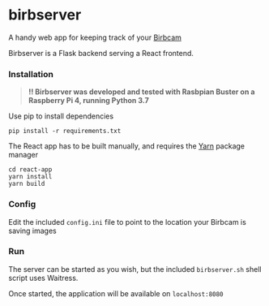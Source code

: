 # birbserver

A handy web app for keeping track of your [Birbcam](https://github.com/jdpdev/birbcam)

Birbserver is a Flask backend serving a React frontend.

### Installation
> **!! Birbserver was developed and tested with Rasbpian Buster on a Raspberry Pi 4, running Python 3.7**

Use pip to install dependencies

```
pip install -r requirements.txt
```

The React app has to be built manually, and requires the [Yarn](https://yarnpkg.com/) package manager

```
cd react-app
yarn install
yarn build
```

### Config
Edit the included `config.ini` file to point to the location your Birbcam is saving images

### Run 
The server can be started as you wish, but the included `birbserver.sh` shell script uses Waitress.

Once started, the application will be available on `localhost:8080`

